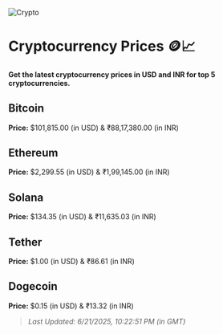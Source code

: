 
![Crypto](https://www.techguide.com.au/wp-content/uploads/2020/11/crypto3.jpeg)

# Cryptocurrency Prices 🪙📈

#### Get the latest cryptocurrency prices in USD and INR for top 5 cryptocurrencies.

## Bitcoin

**Price:** $101,815.00 (in USD) & ₹88,17,380.00 (in INR)

## Ethereum

**Price:** $2,299.55 (in USD) & ₹1,99,145.00 (in INR)

## Solana

**Price:** $134.35 (in USD) & ₹11,635.03 (in INR)

## Tether

**Price:** $1.00 (in USD) & ₹86.61 (in INR)

## Dogecoin

**Price:** $0.15 (in USD) & ₹13.32 (in INR)

> _Last Updated: 6/21/2025, 10:22:51 PM (in GMT)_
